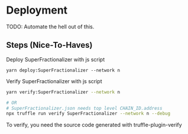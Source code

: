 # Deployment

TODO: Automate the hell out of this.

## Steps (Nice-To-Haves)

Deploy SuperFractionalizer with js script

```
yarn deploy:SuperFractionalizer --network n
```

Verify SuperFractionalizer with js script

```bash
yarn verify:SuperFractionalizer --network n

# OR
# SuperFractionalizer.json needs top level CHAIN_ID.address
npx truffle run verify SuperFractionalizer --network n --debug
```

To verify, you need the source code generated with truffle-plugin-verify


